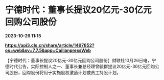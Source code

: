 # 宁德时代：董事长提议20亿元-30亿元回购公司股份

**2023-10-26 11:15**

**https://api3.cls.cn/share/article/1497852?os=web&sv=7.7.5&app=CailianpressWeb**

【宁德时代：董事长提议20亿元-30亿元回购公司股份】财联社10月26日电，宁德时代公告，实际控制人之一、董事长兼总经理曾毓群提议20亿元-30亿元回购公司股份，回购股份将用于实施股权激励计划或员工持股计划。